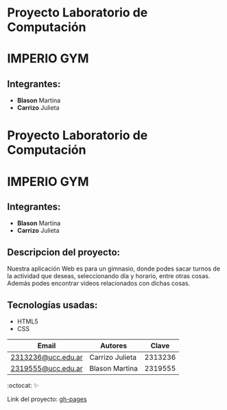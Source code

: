
# Proyecto Laboratorio de Computación
# IMPERIO GYM
## Integrantes: 
* **Blason** Martina 
* **Carrizo** Julieta 

# Proyecto Laboratorio de Computación
# IMPERIO GYM
## Integrantes:
* **Blason** Martina
* **Carrizo** Julieta

## Descripcion del proyecto:

Nuestra aplicación Web es para un gimnasio, donde podes sacar turnos de la actividad que deseas, seleccionando día y horario, entre otras cosas. Además podes encontrar videos relacionados con dichas cosas.

## Tecnologías usadas:
* HTML5
* CSS

| Email | Autores | Clave |
| ------|---------|-------|
|2313236@ucc.edu.ar | Carrizo Julieta |2313236|
|2319555@ucc.edu.ar | Blason Martina |2319555|

:octocat:
:sparkles:

Link del proyecto: [gh-pages](https://github.com/UCC-LabCompu2/proyecto2024-blason-carrizo/tree/main)



